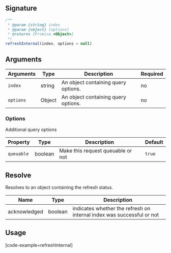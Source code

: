## Signature

``` javascript
/**
 * @param {string} index
 * @param {object} [options]
 * @returns {Promise.<Object>}
 */
refreshInternal(index, options = null)
```

## Arguments

| Arguments     | Type        | Description                         | Required
|---------------|-------------|-------------------------------------|----------
| ``index``   | string      | An object containing query options. | no
| ``options``   | Object      | An object containing query options. | no

### __Options__

Additional query options

| Property | Type    | Description                       | Default |
| -------- | ------- | --------------------------------- | ------- |
| `queuable` | boolean | Make this request queuable or not | `true` |

## Resolve

Resolves to an object containing the refresh status.

| Name | Type | Description
|------|------|-------------
| acknowledged | boolean | indicates whether the refresh on internal index was successful or not

## Usage

[code-example=refreshInternal]